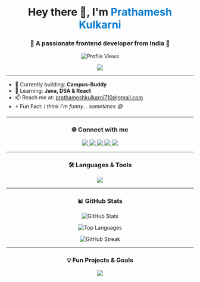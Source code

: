 <h1 align="center">
  Hey there 👋, I'm <span style="color:#007acc;">Prathamesh Kulkarni</span>
</h1>
<h3 align="center">🌟 A passionate frontend developer from India 🌟</h3>

<p align="center">
  <img src="https://komarev.com/ghpvc/?username=prathamrjk&label=Profile%20views&color=0e75b6&style=flat" alt="Profile Views" />
</p>

<p align="center">
  <a href="https://github.com/ryo-ma/github-profile-trophy">
    <img src="https://github-profile-trophy.vercel.app/?username=Prathamesh-Kulkarni01&theme=algolia&no-bg=true&no-frame=true&row=1&column=6" />
  </a>
</p>

---

- 🔭 Currently building: **Campus-Buddy**
- 🌱 Learning: **Java, DSA & React**
- 📫 Reach me at: [prathameshkulkarni710@gmail.com](mailto:prathameshkulkarni710@gmail.com)
- ⚡ Fun Fact: *I think I’m funny... sometimes 😄*

---

<h3 align="center">🌐 Connect with me</h3>
<p align="center">
  <a href="https://twitter.com/--" target="_blank">
    <img src="https://img.shields.io/badge/Twitter-1DA1F2?style=for-the-badge&logo=twitter&logoColor=white" />
  </a>
  <a href="https://linkedin.com/in/--" target="_blank">
    <img src="https://img.shields.io/badge/LinkedIn-0077B5?style=for-the-badge&logo=linkedin&logoColor=white" />
  </a>
  <a href="https://instagram.com/--" target="_blank">
    <img src="https://img.shields.io/badge/Instagram-E4405F?style=for-the-badge&logo=instagram&logoColor=white" />
  </a>
  <a href="https://www.hackerrank.com/--" target="_blank">
    <img src="https://img.shields.io/badge/HackerRank-2EC866?style=for-the-badge&logo=HackerRank&logoColor=white" />
  </a>
  <a href="https://www.leetcode.com/--" target="_blank">
    <img src="https://img.shields.io/badge/LeetCode-FFA116?style=for-the-badge&logo=LeetCode&logoColor=black" />
  </a>
</p>

---

<h3 align="center">🛠️ Languages & Tools</h3>
<p align="center">
  <img src="https://skillicons.dev/icons?i=java,js,react,html,css,bootstrap,cpp,c,python,mysql,firebase,figma,androidstudio,babel" />
</p>

---

<h3 align="center">📊 GitHub Stats</h3>
<p align="center">
  <img src="https://github-readme-stats.vercel.app/api?username=Prathamesh-Kulkarni01&show_icons=true&theme=radical" alt="GitHub Stats" />
</p>
<p align="center">
  <img src="https://github-readme-stats.vercel.app/api/top-langs/?username=Prathamesh-Kulkarni01&layout=compact&theme=radical" alt="Top Languages" />
</p>
<p align="center">
  <img src="https://github-readme-streak-stats.herokuapp.com/?user=Prathamesh-Kulkarni01&theme=radical" alt="GitHub Streak" />
</p>

---

<h3 align="center">💡 Fun Projects & Goals</h3>
<p align="center">
  <img src="https://readme-typing-svg.demolab.com?font=Fira+Code&weight=500&size=22&duration=3000&pause=1000&color=00BFFF&center=true&vCenter=true&multiline=true&width=600&height=100&lines=Building+Campus-Buddy;Learning+React+and+Java;Solving+DSA+daily+on+LeetCode;Creating+clean+UI%2FUX;Open+for+collaborations!+✨" />
</p>
